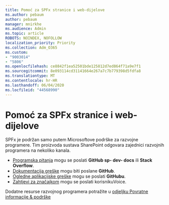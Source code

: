 ```yaml
---
title: Pomoć za SPFx stranice i web-dijelove
ms.author: pebaum
author: pebaum
manager: mnirkhe
ms.audience: Admin
ms.topic: article
ROBOTS: NOINDEX, NOFOLLOW
localization_priority: Priority
ms.collection: Adm_O365
ms.custom:
- "9003014"
- "5806"
ms.openlocfilehash: ce8842f1ea52501bde125812d7ed864f71a9e7f1
ms.sourcegitcommit: 8e093114cd31141664e267a7c7b779398d5fdfa8
ms.translationtype: MT
ms.contentlocale: hr-HR
ms.lasthandoff: 06/04/2020
ms.locfileid: "44568990"
---
```

# <a name="help-with-spfx-pages-and-web-parts"></a>Pomoć za SPFx stranice i web-dijelove

SPFx je podržan samo putem Microsoftove podrške za razvojne programere. Tim proizvoda sustava SharePoint odgovara zajednici razvojnih programera na nekoliko kanala.

- [Programska pitanja](https://docs.microsoft.com/sharepoint/dev/support-feedback#programming-questions) mogu se poslati **GitHub sp- dev- docs** ili **Stack Overflow**.
- [Dokumentacija greške](https://docs.microsoft.com/sharepoint/dev/support-feedback#documentation-bugs) mogu biti poslane **GitHub**.
- [Ogledne aplikacijske greške](https://docs.microsoft.com/sharepoint/dev/support-feedback#sample-application-bugs) mogu se poslati **GitHubu**.
- [Zahtjevi za značajkom](https://docs.microsoft.com/sharepoint/dev/support-feedback#feature-requests) mogu se poslati korisnikuVoice.

Dodatne resurse razvojnog programera potražite u [odjeljku Povratne informacije & podrške](https://docs.microsoft.com/sharepoint/dev/support-feedback)
